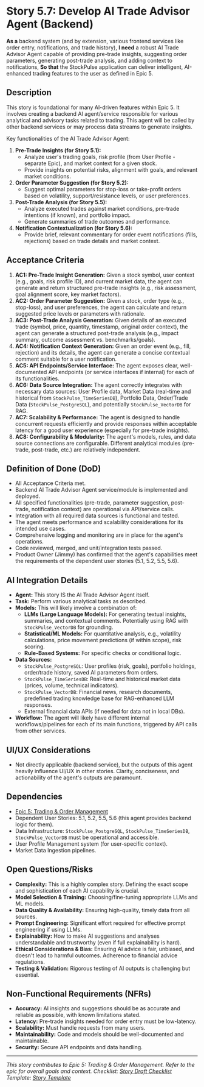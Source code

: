 <!--
Epic: Trading & Order Management
Epic Link: [Epic 5: Trading & Order Management](../epic-5.md)
Story ID: 5.7
Story Title: Develop AI Trade Advisor Agent (Backend)
Persona: Backend System / Other Services (e.g., Order Entry UI, Notification Service, Trade History Service)
Reporter: Jimmy (Product Owner)
Assignee: TBD (AI/Backend Development Team)
Status: To Do
Estimate: TBD (e.g., 13 Story Points - high complexity)
Sprint: TBD
Release: TBD
-->

# Story 5.7: Develop AI Trade Advisor Agent (Backend)

**As a** backend system (and by extension, various frontend services like order entry, notifications, and trade history),
**I need** a robust AI Trade Advisor Agent capable of providing pre-trade insights, suggesting order parameters, generating post-trade analysis, and adding context to notifications,
**So that** the StockPulse application can deliver intelligent, AI-enhanced trading features to the user as defined in Epic 5.

## Description
This story is foundational for many AI-driven features within Epic 5. It involves creating a backend AI agent/service responsible for various analytical and advisory tasks related to trading. This agent will be called by other backend services or may process data streams to generate insights.

Key functionalities of the AI Trade Advisor Agent:
1.  **Pre-Trade Insights (for Story 5.1):**
    *   Analyze user's trading goals, risk profile (from User Profile - separate Epic), and market context for a given stock.
    *   Provide insights on potential risks, alignment with goals, and relevant market conditions.
2.  **Order Parameter Suggestion (for Story 5.2):**
    *   Suggest optimal parameters for stop-loss or take-profit orders based on volatility, support/resistance levels, or user preferences.
3.  **Post-Trade Analysis (for Story 5.5):**
    *   Analyze executed trades against market conditions, pre-trade intentions (if known), and portfolio impact.
    *   Generate summaries of trade outcomes and performance.
4.  **Notification Contextualization (for Story 5.6):**
    *   Provide brief, relevant commentary for order event notifications (fills, rejections) based on trade details and market context.

## Acceptance Criteria

1.  **AC1: Pre-Trade Insight Generation:** Given a stock symbol, user context (e.g., goals, risk profile ID), and current market data, the agent can generate and return structured pre-trade insights (e.g., risk assessment, goal alignment score, key market factors).
2.  **AC2: Order Parameter Suggestion:** Given a stock, order type (e.g., stop-loss), and user preferences, the agent can calculate and return suggested price levels or parameters with rationale.
3.  **AC3: Post-Trade Analysis Generation:** Given details of an executed trade (symbol, price, quantity, timestamp, original order context), the agent can generate a structured post-trade analysis (e.g., impact summary, outcome assessment vs. benchmarks/goals).
4.  **AC4: Notification Context Generation:** Given an order event (e.g., fill, rejection) and its details, the agent can generate a concise contextual comment suitable for a user notification.
5.  **AC5: API Endpoints/Service Interface:** The agent exposes clear, well-documented API endpoints (or service interfaces if internal) for each of its functionalities.
6.  **AC6: Data Source Integration:** The agent correctly integrates with necessary data sources: User Profile data, Market Data (real-time and historical from `StockPulse_TimeSeriesDB`), Portfolio Data, Order/Trade Data (`StockPulse_PostgreSQL`), and potentially `StockPulse_VectorDB` for RAG.
7.  **AC7: Scalability & Performance:** The agent is designed to handle concurrent requests efficiently and provide responses within acceptable latency for a good user experience (especially for pre-trade insights).
8.  **AC8: Configurability & Modularity:** The agent's models, rules, and data source connections are configurable. Different analytical modules (pre-trade, post-trade, etc.) are relatively independent.

## Definition of Done (DoD)

-   All Acceptance Criteria met.
-   Backend AI Trade Advisor Agent service/module is implemented and deployed.
-   All specified functionalities (pre-trade, parameter suggestion, post-trade, notification context) are operational via API/service calls.
-   Integration with all required data sources is functional and tested.
-   The agent meets performance and scalability considerations for its intended use cases.
-   Comprehensive logging and monitoring are in place for the agent's operations.
-   Code reviewed, merged, and unit/integration tests passed.
-   Product Owner (Jimmy) has confirmed that the agent's capabilities meet the requirements of the dependent user stories (5.1, 5.2, 5.5, 5.6).

## AI Integration Details

-   **Agent:** This story IS the AI Trade Advisor Agent itself.
-   **Task:** Perform various analytical tasks as described.
-   **Models:** This will likely involve a combination of:
    *   **LLMs (Large Language Models):** For generating textual insights, summaries, and contextual comments. Potentially using RAG with `StockPulse_VectorDB` for grounding.
    *   **Statistical/ML Models:** For quantitative analysis, e.g., volatility calculations, price movement predictions (if within scope), risk scoring.
    *   **Rule-Based Systems:** For specific checks or conditional logic.
-   **Data Sources:**
    *   `StockPulse_PostgreSQL`: User profiles (risk, goals), portfolio holdings, order/trade history, saved AI parameters from orders.
    *   `StockPulse_TimeSeriesDB`: Real-time and historical market data (prices, volume, technical indicators).
    *   `StockPulse_VectorDB`: Financial news, research documents, predefined trading knowledge base for RAG-enhanced LLM responses.
    *   External financial data APIs (if needed for data not in local DBs).
-   **Workflow:** The agent will likely have different internal workflows/pipelines for each of its main functions, triggered by API calls from other services.

## UI/UX Considerations

-   Not directly applicable (backend service), but the outputs of this agent heavily influence UI/UX in other stories. Clarity, conciseness, and actionability of the agent's outputs are paramount.

## Dependencies

-   [Epic 5: Trading & Order Management](../epic-5.md)
-   Dependent User Stories: 5.1, 5.2, 5.5, 5.6 (this agent provides backend logic for them).
-   Data Infrastructure: `StockPulse_PostgreSQL`, `StockPulse_TimeSeriesDB`, `StockPulse_VectorDB` must be operational and accessible.
-   User Profile Management system (for user-specific context).
-   Market Data Ingestion pipelines.

## Open Questions/Risks

-   **Complexity:** This is a highly complex story. Defining the exact scope and sophistication of each AI capability is crucial.
-   **Model Selection & Training:** Choosing/fine-tuning appropriate LLMs and ML models.
-   **Data Quality & Availability:** Ensuring high-quality, timely data from all sources.
-   **Prompt Engineering:** Significant effort required for effective prompt engineering if using LLMs.
-   **Explainability:** How to make AI suggestions and analyses understandable and trustworthy (even if full explainability is hard).
-   **Ethical Considerations & Bias:** Ensuring AI advice is fair, unbiased, and doesn't lead to harmful outcomes. Adherence to financial advice regulations.
-   **Testing & Validation:** Rigorous testing of AI outputs is challenging but essential.

## Non-Functional Requirements (NFRs)

-   **Accuracy:** AI insights and suggestions should be as accurate and reliable as possible, with known limitations stated.
-   **Latency:** Pre-trade insights needed for order entry must be low-latency.
-   **Scalability:** Must handle requests from many users.
-   **Maintainability:** Code and models should be well-documented and maintainable.
-   **Security:** Secure API endpoints and data handling.

---
*This story contributes to Epic 5: Trading & Order Management. Refer to the epic for overall goals and context.*
*Checklist: [Story Draft Checklist](../../../bmad-agent/checklists/story-draft-checklist.md)*
*Template: [Story Template](../../../bmad-agent/templates/story-tmpl.md)* 